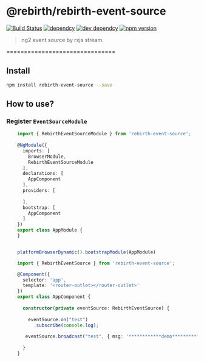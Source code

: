 # @rebirth/rebirth-event-source

[![Build Status](https://travis-ci.org/greengerong/rebirth-event-source.svg?branch=master)](https://travis-ci.org/greengerong/rebirth-event-source)
[![dependcy](https://david-dm.org/greengerong/rebirth-event-source.svg)](https://david-dm.org/greengerong/rebirth-event-source)
[![dev dependcy](https://david-dm.org/greengerong/rebirth-event-source/dev-status.svg)](https://david-dm.org/greengerong/rebirth-event-source?type=dev)
[![npm version](https://img.shields.io/npm/v/rebirth-event-source.svg)](https://www.npmjs.com/package/rebirth-event-source)

> ng2 event source by rxjs stream.

===============================


## Install
```bash
npm install rebirth-event-source --save
```

## How to use?

### Register `EventSourceModule`

```typescript
    import { RebirthEventSourceModule } from 'rebirth-event-source';
    
    @NgModule({
      imports: [
        BrowserModule,
        RebirthEventSourceModule
      ],
      declarations: [
        AppComponent
      ],
      providers: [
          
      ],
      bootstrap: [
        AppComponent
      ]
    })
    export class AppModule {
    }


    platformBrowserDynamic().bootstrapModule(AppModule)
```

```typescript
    import { RebirthEventSource } from 'rebirth-event-source';

    @Component({
      selector: 'app',
      template: '<router-outlet></router-outlet>'
    })
    export class AppComponent {
    
      constructor(private eventSource: RebirthEventSource) {
    
        eventSource.on("test")
          .subscribe(console.log);
    
       eventSource.broadcast("test", { msg: '************demo************' });
 
      }
    }

```